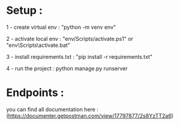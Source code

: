 # Setup :
1 - create virtual env : "python -m venv env"

2 - activate local env : "env/Scripts/activate.ps1" or "env\Scripts\activate.bat"

3 - install requirements.txt : "pip install -r requirements.txt"

4 - run the project : python manage.py runserver


# Endpoints :
you can find all documentation here : (https://documenter.getpostman.com/view/17797877/2s8YzTT2a6)



